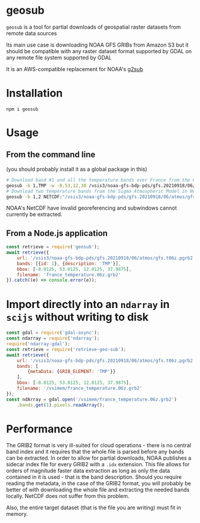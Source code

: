 # geosub

`geosub` is a tool for partial downloads of geospatial raster datasets from remote data sources

Its main use case is downloading NOAA GFS GRIBs from Amazon S3 but it should be compatible with any raster dataset format supported by GDAL on any remote file system supported by GDAL

It is an AWS-compatible replacement for NOAA's [g2sub](https://nomads.ncep.noaa.gov/cgi-bin/filter_gfs_0p25.pl)

# Installation

```
npm i geosub
```

# Usage

## From the command line

(you should probably install it as a global package in this)

```bash
# Download band #1 and all the temperature bands over France from the GFS GRIBs
geosub -b 1,TMP -w -8,53,12,38 /vsis3/noaa-gfs-bdp-pds/gfs.20210918/06/atmos/gfs.t06z.pgrb2.0p25.f010 france_temperature.06z.grb2
# Download two temperature bands from the Sigma Atmospheric Model in NetCDF format
geosub -b 1,2 NETCDF:"/vsis3/noaa-gfs-bdp-pds/gfs.20210918/06/atmos/gfs.t06z.atmf012.nc":tmp sigma_temperatures.nc
```

NOAA's NetCDF have invalid georeferencing and subwindows cannot currently be extracted.

## From a Node.js application

```js
const retrieve = require('geosub');
await retrieve({
    url: '/vsis3/noaa-gfs-bdp-pds/gfs.20210918/06/atmos/gfs.t06z.pgrb2.0p25.f010',
    bands: [{id: 1}, {description: 'TMP'}],
    bbox: [-8.0125, 53.0125, 12.0125, 37.9875],
    filename: 'france_temperature.06z.grb2'
}).catch((e) => console.error(e));
```

# Import directly into an `ndarray` in `scijs` without writing to disk

```js
const gdal = require('gdal-async');
const ndarray = require('ndarray');
require('ndarray-gdal');
const retrieve = require('retrieve-geo-sub');
await retrieve({
    url: '/vsis3/noaa-gfs-bdp-pds/gfs.20210918/06/atmos/gfs.t06z.pgrb2.0p25.f010',
    bands: [
        {metaData: {GRIB_ELEMENT: 'TMP'}}
    ],
    bbox: [-8.0125, 53.0125, 12.0125, 37.9875],
    filename: '/vsimem/france_temperature.06z.grb2'
});
const ndArray = gdal.open('/vsimem/france_temperature.06z.grb2')
    .bands.get(1).pixels.readArray();

```

# Performance

The GRIB2 format is very ill-suited for cloud operations - there is no central band index and it requires that the whole file is parsed before any bands can be extracted. In order to allow for partial downloads, NOAA publishes a sidecar index file for every GRIB2 with a `.idx` extension. This file allows for orders of magnitude faster data extraction as long as only the data contained in it is used - that is the band description. Should you require reading the metadata, in the case of the GRIB2 format, you will probably be better of with downloading the whole file and extracting the needed bands locally. NetCDF does not suffer from this problem.

Also, the entire target dataset (that is the file you are writing) must fit in memory.

